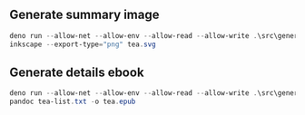 ## Generate summary image

```powershell
deno run --allow-net --allow-env --allow-read --allow-write .\src\generate.ts
inkscape --export-type="png" tea.svg
```

## Generate details ebook

```powershell
deno run --allow-net --allow-env --allow-read --allow-write .\src\generate.ts
pandoc tea-list.txt -o tea.epub
```
